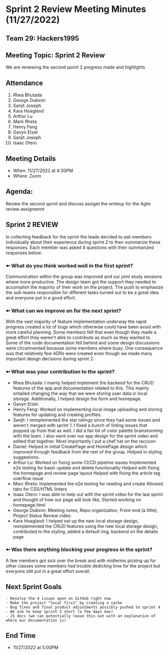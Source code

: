 # Sprint 2 Review Meeting Minutes (11/27/2022)
## Team 29: Hackers1995
## Meeting Topic: Sprint 2 Review
We are reviewing the second sprint 2 progress made and highlights 

## Attendance
1. Rhea Bhutada
2. George Dubinin
3. Sanjit Joseph
4. Kara Hoagland
5. Arthur Lu
6. Mark Rheta
7. Henry Feng
8. Gavyn Etzel
9. Sanjit Joseph
10. Isaac Otero

## Meeting Details
- When: 11/27/2022 at 4:30PM
- Where: Zoom

## Agenda:
Review the second sprint and discuss assiget the writeup for the Agile review assignemnt

## Sprint 2 REVIEW
In collecting feedback for the sprint the leads decided to ask members individually about their experience during sprint 2 to then summarize these responses. Each member was asked 4 questions with their summarized responses below:

### ➼ What do you think worked well in the first sprint?
Communication within the group was improved and our joint study sessions where more productive. The design team got the support they needed to accomplish the majority of their work on the project. The push to emphasize the sub-teams responsible for different tasks turned out to be a great idea and everyone put in a good effort. 

### ➼ What can we improve on for the next sprint?
With the vast majority of feature implementation underway the rapid progress created a lot of bugs which otherwise could have been avoid with more careful planning. Some members felt that even though they made a great effort they weren't able to contribute as much as they wanted to. Some of the code documentation fell behind and some design discussions were circumvented because some members where busy. One consequence was that relatively few ADRs were created even though we made many important design decisions during sprint 2.

### ➼ What was your contribution to the sprint?
* Rhea Bhutada: I mainly helped implement the backend for the CRUD features of the app and documentation related to this. This mainly entailed changing the way that we were storing user data in local storage. Additionally, I helped design the form and homepage.
* Gavyn Etzel: 
* Henry Feng: Worked on implementing local image uploading and storing features for updating and creating profiles.
* Sanjit: I reimplemented the star ratings since they had some issues and weren’t merged with sprint 1. I fixed a bunch of linting issues that popped up from that as well. I did a fair bit of color palette brainstorming with the team. I also went over our app design for the sprint video and edited that together. Most importantly I put a chef hat on the raccoon
* Daniel: Helped in initial CreatePage and HomePage design which improved through feedback from the rest of the group. 
Helped in styling suggestions.  
* Arthur Lu: Worked on fixing some CI/CD pipeline issues
Implemented e2e testing for basic update and delete functionality
Helped with fixing the homepage and review page layout 
Helped with fixing the article tag overflow issue
* Marc Rheta: Implemented the e2e testing for reading and create
Allowed tabs for CSS/HTML linters
* Isaac Otero: I was able to help out with the sprint video for the last sprint and thought of how our page will look like, Started working on homepage.html
* George Dubinin: Meeting notes, Repo organization, Front-end (a little), Project Status Review video.
* Kara Hoagland: I helped set up the new local storage design, reimplemented the CRUD features using the new local storage design, contributed to the styling, added a default img, backend on the details page 

### ➼ Was there anything blocking your progress in the sprint?
A few members got sick over the break and with midterms picking up for other classes some members had trouble dedicting time for the project but everyone still put in a great effort overall.

## Next Sprint Goals
    - Resolve the 4 issues open on GitHub right now
    - Make the project "local first" by creating a cache 
    - Bug fixes and final product adjustments possibly pushed to sprint 4
    - We aim to keep sprint 3 short (a few days max)
    - JS docs (we can potentially leave this out with an explanation of where our documentation is)
## End Time
- 11/27/2022 at 5:00PM